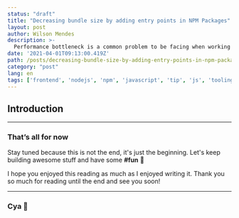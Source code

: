 ```yaml
---
status: "draft"
title: "Decreasing bundle size by adding entry points in NPM Packages"
layout: post
author: Wilson Mendes
description: >-
  Performance bottleneck is a common problem to be facing when working in large frontend application? Problems like memory leaks, and functions having high consume of memory can be real issues in your site and there are some other features there are really useful to improve the performance of your web app... but what if it’s not enough?
date: '2021-04-01T09:13:00.419Z'
path: /posts/decreasing-bundle-size-by-adding-entry-points-in-npm-packages
category: "post"
lang: en
tags: ['frontend', 'nodejs', 'npm', 'javascript', 'tip', 'js', 'tooling', 'performance']
---
```


## Introduction


<hr/>

### That’s all for now

Stay tuned because this is not the end, it's just the beginning. Let's keep building awesome stuff and have some **#fun** 🚀

I hope you enjoyed this reading as much as I enjoyed writing it. Thank you so much for reading until the end and see you soon!

<hr />

### Cya 👋
